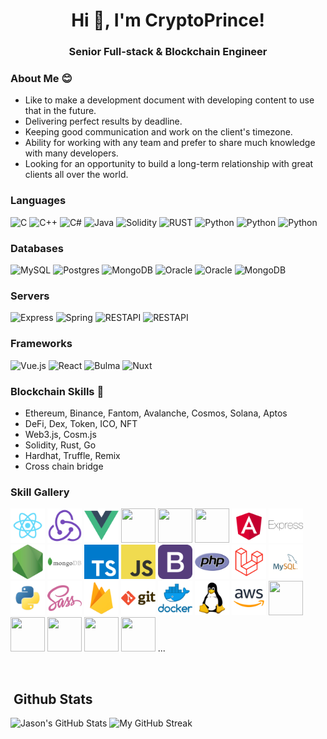 <h1 align="center">Hi 👋, I'm CryptoPrince!</h1>
<h3 align="center">Senior Full-stack & Blockchain Engineer</h3>

### About Me 😊
- Like to make a development document with developing content to use that in the future.
- Delivering perfect results by deadline.
- Keeping good communication and work on the client's timezone.
- Ability for working with any team and prefer to share much knowledge with many developers.
- Looking for an opportunity to build a long-term relationship with great clients all over the world.

### Languages  

<span>
<img alt="C" src="https://img.shields.io/badge/c-%2300599C.svg?style=for-the-badge&logo=c&logoColor=white"/>
<img alt="C++" src="https://img.shields.io/badge/c++-%2300599C.svg?style=for-the-badge&logo=c%2B%2B&logoColor=white"/>
<img alt="C#" src="https://img.shields.io/badge/c%23-%23239120.svg?style=for-the-badge&logo=c-sharp&logoColor=white"/>

<img alt="Java" src="https://img.shields.io/badge/Java-ED8B00?style=for-the-badge&logo=java&logoColor=white"/>
<img alt="Solidity" src="https://img.shields.io/badge/php-%23777BB4.svg?style=for-the-badge&logo=php&logoColor=white"/>
<img alt="RUST" src="https://img.shields.io/badge/typescript-%23007ACC.svg?style=for-the-badge&logo=typescript&logoColor=white"/>
<img alt="Python" src="https://img.shields.io/badge/Python-3776AB?style=for-the-badge&logo=python&logoColor=white"/>
<img alt="Python" src="https://img.shields.io/badge/css3-%231572B6.svg?style=for-the-badge&logo=css3&logoColor=white"/>
<img alt="Python" src="https://img.shields.io/badge/html5-%23E34F26.svg?style=for-the-badge&logo=html5&logoColor=white"/>

### Databases    

<span><img alt="MySQL" src="https://img.shields.io/static/v1?style=for-the-badge&message=MySQL&color=4053D6&logo=MySQL&logoColor=FFFFFF&label="/>
<img alt="Postgres" src="https://img.shields.io/badge/postgres-%23316192.svg?&style=for-the-badge&logo=postgresql&logoColor=white"/>
<img alt="MongoDB" src="https://img.shields.io/badge/MongoDB-%234ea94b.svg?&style=for-the-badge&logo=mongodb&logoColor=white"/></span>
<img alt="Oracle" src="https://img.shields.io/static/v1?style=for-the-badge&message=OracleDB&color=CC2927&logo=Oracle&logoColor=FFFFFF&label="/>&nbsp;<img alt="Oracle" src="https://img.shields.io/badge/Microsoft%20SQL%20Sever-CC2927?style=for-the-badge&logo=microsoft%20sql%20server&logoColor=white"/>
<img alt="MongoDB" src="https://img.shields.io/badge/sqlite-%2307405e.svg?style=for-the-badge&logo=sqlite&logoColor=white"/>
  
</span>


### Servers

<span><img alt="Express" src="https://img.shields.io/static/v1?style=for-the-badge&message=Express&color=000000&logo=Express&logoColor=FFFFFF&label="/>
<img alt="Spring" src="https://img.shields.io/badge/apache-%23D42029.svg?style=for-the-badge&logo=apache&logoColor=white"/>
<img alt="RESTAPI" src="https://img.shields.io/static/v1?style=for-the-badge&message=REST+API&color=005571&logo=RESTAPI&logoColor=FFFFFF&label="/>
  <img alt="RESTAPI" src="https://img.shields.io/badge/nginx-%23009639.svg?style=for-the-badge&logo=nginx&logoColor=white"/>
  
</span>

### Frameworks  

<span><img alt="Vue.js" src="https://img.shields.io/badge/.NET-5C2D91?style=for-the-badge&logo=.net&logoColor=white"/>
<img alt="React" src="https://img.shields.io/badge/laravel-%23FF2D20.svg?style=for-the-badge&logo=laravel&logoColor=white" />
<img alt="Bulma" src="https://img.shields.io/badge/react-%2320232a.svg?style=for-the-badge&logo=react&logoColor=%2361DAFB" />
<img alt="Nuxt" src="https://img.shields.io/badge/Xamarin-3199DC?style=for-the-badge&logo=xamarin&logoColor=white" />

### Blockchain Skills 🔭
- Ethereum, Binance, Fantom, Avalanche, Cosmos, Solana, Aptos
- DeFi, Dex, Token, ICO, NFT
- Web3.js, Cosm.js
- Solidity, Rust, Go
- Hardhat, Truffle, Remix
- Cross chain bridge
  
### Skill Gallery
  
  <p align="left">
 <code><img width="55" height="55" src="https://raw.githubusercontent.com/github/explore/80688e429a7d4ef2fca1e82350fe8e3517d3494d/topics/react/react.png"></code>
 <code><img width="55" height="55" src="https://raw.githubusercontent.com/github/explore/80688e429a7d4ef2fca1e82350fe8e3517d3494d/topics/redux/redux.png"></code>
 <code><img width="55" height="55" src="https://raw.githubusercontent.com/github/explore/80688e429a7d4ef2fca1e82350fe8e3517d3494d/topics/vue/vue.png"></code>
 <code><img width="55" height="55" src="https://www.andre-abt.com/content/1-home/vuex.svg"></code>
 <code><img width="55" height="55" src="https://bestofjs.org/logos/vuetify.svg"></code>
 <code><img width="55" height="55" src="https://www.vectorlogo.zone/logos/nuxtjs/nuxtjs-icon.svg"></code>
 <code><img width="55" height="55" src="https://raw.githubusercontent.com/github/explore/80688e429a7d4ef2fca1e82350fe8e3517d3494d/topics/angular/angular.png"></code>
 <code><img width="55" height="55" src="https://raw.githubusercontent.com/github/explore/80688e429a7d4ef2fca1e82350fe8e3517d3494d/topics/express/express.png"></code>
 <code><img width="55" height="55" src="https://raw.githubusercontent.com/github/explore/80688e429a7d4ef2fca1e82350fe8e3517d3494d/topics/nodejs/nodejs.png"></code>
 <code><img width="55" height="55" src="https://raw.githubusercontent.com/github/explore/80688e429a7d4ef2fca1e82350fe8e3517d3494d/topics/mongodb/mongodb.png"></code>
 <code><img width="55" height="55" src="https://raw.githubusercontent.com/github/explore/80688e429a7d4ef2fca1e82350fe8e3517d3494d/topics/typescript/typescript.png"></code>
 <code><img width="55" height="55" src="https://raw.githubusercontent.com/github/explore/80688e429a7d4ef2fca1e82350fe8e3517d3494d/topics/javascript/javascript.png"></code>
 <code><img width="55" height="55" src="https://raw.githubusercontent.com/github/explore/80688e429a7d4ef2fca1e82350fe8e3517d3494d/topics/bootstrap/bootstrap.png"></code>
 <code><img width="55" height="55" src="https://raw.githubusercontent.com/github/explore/80688e429a7d4ef2fca1e82350fe8e3517d3494d/topics/php/php.png"></code>
 <code><img width="55" height="55" src="https://raw.githubusercontent.com/github/explore/80688e429a7d4ef2fca1e82350fe8e3517d3494d/topics/laravel/laravel.png"></code>
 <code><img width="55" height="55" src="https://raw.githubusercontent.com/github/explore/80688e429a7d4ef2fca1e82350fe8e3517d3494d/topics/mysql/mysql.png"></code>
 <code><img width="55" height="55" src="https://raw.githubusercontent.com/github/explore/80688e429a7d4ef2fca1e82350fe8e3517d3494d/topics/python/python.png"></code>
 <code><img width="55" height="55" src="https://raw.githubusercontent.com/github/explore/80688e429a7d4ef2fca1e82350fe8e3517d3494d/topics/sass/sass.png"></code>
 <code><img width="55" height="55" src="https://raw.githubusercontent.com/github/explore/80688e429a7d4ef2fca1e82350fe8e3517d3494d/topics/firebase/firebase.png"></code>
 <code><img width="55" height="55" src="https://raw.githubusercontent.com/github/explore/80688e429a7d4ef2fca1e82350fe8e3517d3494d/topics/git/git.png"></code>
 <code><img width="55" height="55" src="https://raw.githubusercontent.com/github/explore/80688e429a7d4ef2fca1e82350fe8e3517d3494d/topics/docker/docker.png" ></code>
 <code><img width="55" height="55" src="https://raw.githubusercontent.com/github/explore/80688e429a7d4ef2fca1e82350fe8e3517d3494d/topics/linux/linux.png" ></code>
 <code><img width="55" height="55" src="https://raw.githubusercontent.com/github/explore/80688e429a7d4ef2fca1e82350fe8e3517d3494d/topics/aws/aws.png"></code>
 <code><img width="55" height="55" src="https://mir-s3-cdn-cf.behance.net/project_modules/max_3840/4b228024863997.5633b53b3205f.png"></code>
 <br />
 <code><img width="55" height="55" src="https://user-images.githubusercontent.com/81764479/140014257-e7d68563-bd21-4a66-89fc-d5dc8dd351f7.PNG"></code>
  <code><img width="55" height="55" src="https://user-images.githubusercontent.com/81764479/140014389-3e0c2428-bff3-4dbc-aae4-730e745dbf00.PNG"></code>
  <code><img width="55" height="55" src="https://user-images.githubusercontent.com/81764479/140014275-2c61f8f3-5791-4e8c-bd2e-a18f2371a163.PNG"></code>
  <code><img width="55" height="55" src="https://user-images.githubusercontent.com/81764479/140014281-98e75337-22c2-4129-9462-8ca159947b0d.PNG"></code>
 <span>...</span>
</p>
  <br/>
<h2> &nbsp;Github Stats</h2>
<span align="left">
  
![Jason's GitHub Stats](https://github-readme-stats.vercel.app/api?username=dotnetstar82&show_icons=true&hide_border=true&bg_color=3D3D3D&title_color=00E6FE&icon_color=00E6FE&text_color=FFFFFF)
</span>
<span align="right">
![My GitHub Streak](https://github-readme-streak-stats.herokuapp.com/?user=dotnetstar82&hide_border=true&theme=black-ice&background=3D3D3D&stroke=00E6FE)
</span> 
